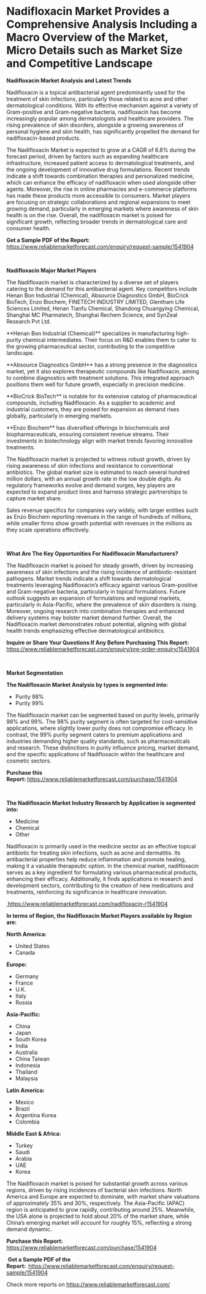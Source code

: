 <p><h1>Nadifloxacin Market Provides a Comprehensive Analysis Including a Macro Overview of the Market, Micro Details such as Market Size and Competitive Landscape</h1></p><p><strong>Nadifloxacin Market Analysis and Latest Trends</strong></p>
<p><p>Nadifloxacin is a topical antibacterial agent predominantly used for the treatment of skin infections, particularly those related to acne and other dermatological conditions. With its effective mechanism against a variety of Gram-positive and Gram-negative bacteria, nadifloxacin has become increasingly popular among dermatologists and healthcare providers. The rising prevalence of skin disorders, alongside a growing awareness of personal hygiene and skin health, has significantly propelled the demand for nadifloxacin-based products.</p><p>The Nadifloxacin Market is expected to grow at a CAGR of 6.8% during the forecast period, driven by factors such as expanding healthcare infrastructure, increased patient access to dermatological treatments, and the ongoing development of innovative drug formulations. Recent trends indicate a shift towards combination therapies and personalized medicine, which can enhance the efficacy of nadifloxacin when used alongside other agents. Moreover, the rise in online pharmacies and e-commerce platforms has made these products more accessible to consumers. Market players are focusing on strategic collaborations and regional expansions to meet growing demand, particularly in emerging markets where awareness of skin health is on the rise. Overall, the nadifloxacin market is poised for significant growth, reflecting broader trends in dermatological care and consumer health.</p></p>
<p><strong>Get a Sample PDF of the Report:&nbsp;</strong> <a href="https://www.reliablemarketforecast.com/enquiry/request-sample/1541904?utm_campaign=1900&utm_medium=2&utm_source=Github&utm_content=ia&utm_term=30012025&utm_id=nadifloxacin">https://www.reliablemarketforecast.com/enquiry/request-sample/1541904</a></p>
<p>&nbsp;</p>
<p><strong>Nadifloxacin Major Market Players</strong></p>
<p><p>The Nadifloxacin market is characterized by a diverse set of players catering to the demand for this antibacterial agent. Key competitors include Henan Bon Industrial (Chemical), Absource Diagnostics GmbH, BioCrick BioTech, Enzo Biochem, FINETECH INDUSTRY LIMITED, Glentham Life Sciences Limited, Henan Tianfu Chemical, Shandong Chuangying Chemical, Shanghai MC Pharmatech, Shanghai Rechem Science, and SynZeal Research Pvt Ltd.</p><p>**Henan Bon Industrial (Chemical)** specializes in manufacturing high-purity chemical intermediates. Their focus on R&D enables them to cater to the growing pharmaceutical sector, contributing to the competitive landscape.</p><p>**Absource Diagnostics GmbH** has a strong presence in the diagnostics market, yet it also explores therapeutic compounds like Nadifloxacin, aiming to combine diagnostics with treatment solutions. This integrated approach positions them well for future growth, especially in precision medicine.</p><p>**BioCrick BioTech** is notable for its extensive catalog of pharmaceutical compounds, including Nadifloxacin. As a supplier to academic and industrial customers, they are poised for expansion as demand rises globally, particularly in emerging markets.</p><p>**Enzo Biochem** has diversified offerings in biochemicals and biopharmaceuticals, ensuring consistent revenue streams. Their investments in biotechnology align with market trends favoring innovative treatments.</p><p>The Nadifloxacin market is projected to witness robust growth, driven by rising awareness of skin infections and resistance to conventional antibiotics. The global market size is estimated to reach several hundred million dollars, with an annual growth rate in the low double digits. As regulatory frameworks evolve and demand surges, key players are expected to expand product lines and harness strategic partnerships to capture market share.</p><p>Sales revenue specifics for companies vary widely, with larger entities such as Enzo Biochem reporting revenues in the range of hundreds of millions, while smaller firms show growth potential with revenues in the millions as they scale operations effectively.</p></p>
<p>&nbsp;</p>
<p><strong>What Are The Key Opportunities For Nadifloxacin Manufacturers?</strong></p>
<p><p>The Nadifloxacin market is poised for steady growth, driven by increasing awareness of skin infections and the rising incidence of antibiotic-resistant pathogens. Market trends indicate a shift towards dermatological treatments leveraging Nadifloxacin’s efficacy against various Gram-positive and Gram-negative bacteria, particularly in topical formulations. Future outlook suggests an expansion of formulations and regional markets, particularly in Asia-Pacific, where the prevalence of skin disorders is rising. Moreover, ongoing research into combination therapies and enhanced delivery systems may bolster market demand further. Overall, the Nadifloxacin market demonstrates robust potential, aligning with global health trends emphasizing effective dermatological antibiotics.</p></p>
<p><strong>Inquire or Share Your Questions If Any Before Purchasing This Report:</strong> <a href="https://www.reliablemarketforecast.com/enquiry/pre-order-enquiry/1541904?utm_campaign=1900&utm_medium=2&utm_source=Github&utm_content=ia&utm_term=30012025&utm_id=nadifloxacin">https://www.reliablemarketforecast.com/enquiry/pre-order-enquiry/1541904</a></p>
<p>&nbsp;</p>
<p><strong>Market Segmentation</strong></p>
<p><strong>The Nadifloxacin Market Analysis by types is segmented into:</strong></p>
<p><ul><li>Purity 98%</li><li>Purity 99%</li></ul></p>
<p><p>The Nadifloxacin market can be segmented based on purity levels, primarily 98% and 99%. The 98% purity segment is often targeted for cost-sensitive applications, where slightly lower purity does not compromise efficacy. In contrast, the 99% purity segment caters to premium applications and industries demanding higher quality standards, such as pharmaceuticals and research. These distinctions in purity influence pricing, market demand, and the specific applications of Nadifloxacin within the healthcare and cosmetic sectors.</p></p>
<p><strong>Purchase this Report:&nbsp;</strong><a href="https://www.reliablemarketforecast.com/purchase/1541904?utm_campaign=1900&utm_medium=2&utm_source=Github&utm_content=ia&utm_term=30012025&utm_id=nadifloxacin">https://www.reliablemarketforecast.com/purchase/1541904</a></p>
<p>&nbsp;</p>
<p><strong>The Nadifloxacin Market Industry Research by Application is segmented into:</strong></p>
<p><ul><li>Medicine</li><li>Chemical</li><li>Other</li></ul></p>
<p><p>Nadifloxacin is primarily used in the medicine sector as an effective topical antibiotic for treating skin infections, such as acne and dermatitis. Its antibacterial properties help reduce inflammation and promote healing, making it a valuable therapeutic option. In the chemical market, nadifloxacin serves as a key ingredient for formulating various pharmaceutical products, enhancing their efficacy. Additionally, it finds applications in research and development sectors, contributing to the creation of new medications and treatments, reinforcing its significance in healthcare innovation.</p></p>
<p><a href="https://www.reliablemarketforecast.com/nadifloxacin-r1541904?utm_campaign=1900&utm_medium=2&utm_source=Github&utm_content=ia&utm_term=30012025&utm_id=nadifloxacin">&nbsp;https://www.reliablemarketforecast.com/nadifloxacin-r1541904</a></p>
<p><strong>In terms of Region, the Nadifloxacin Market Players available by Region are:</strong></p>
<p>
    <p> <strong> North America: </strong>
        <ul>
            <li>United States</li>
            <li>Canada</li>
        </ul>
        </p> 
    <p> <strong> Europe: </strong>
        <ul>
            <li>Germany</li>
            <li>France</li>
            <li>U.K.</li>
            <li>Italy</li>
            <li>Russia</li>
        </ul>
        </p> 
    <p> <strong> Asia-Pacific: </strong>
        <ul>
            <li>China</li>
            <li>Japan</li>
            <li>South Korea</li>
            <li>India</li>
            <li>Australia</li>
            <li>China Taiwan</li>
            <li>Indonesia</li>
            <li>Thailand</li>
            <li>Malaysia</li>
        </ul>
        </p> 
    <p> <strong> Latin America: </strong>
        <ul>
            <li>Mexico</li>
            <li>Brazil</li>
            <li>Argentina Korea</li>
            <li>Colombia</li>
        </ul>
        </p> 
    <p> <strong> Middle East & Africa: </strong>
        <ul>
            <li>Turkey</li>
            <li>Saudi</li>
            <li>Arabia</li>
            <li>UAE</li>
            <li>Korea</li>
        </ul>
    </p>
    </p>
<p><p>The Nadifloxacin market is poised for substantial growth across various regions, driven by rising incidences of bacterial skin infections. North America and Europe are expected to dominate, with market share valuations of approximately 35% and 30%, respectively. The Asia-Pacific (APAC) region is anticipated to grow rapidly, contributing around 25%. Meanwhile, the USA alone is projected to hold about 20% of the market share, while China’s emerging market will account for roughly 15%, reflecting a strong demand dynamic.</p></p>
<p><strong>Purchase this Report: </strong><a href="https://www.reliablemarketforecast.com/purchase/1541904?utm_campaign=1900&utm_medium=2&utm_source=Github&utm_content=ia&utm_term=30012025&utm_id=nadifloxacin">https://www.reliablemarketforecast.com/purchase/1541904</a></p>
<p>&nbsp;<strong>Get a Sample PDF of the Report:&nbsp;&nbsp;</strong><a href="https://www.reliablemarketforecast.com/enquiry/request-sample/1541904?utm_campaign=1900&utm_medium=2&utm_source=Github&utm_content=ia&utm_term=30012025&utm_id=nadifloxacin">https://www.reliablemarketforecast.com/enquiry/request-sample/1541904</a></p>
<p><strong></strong></p>
<p>Check more reports on <a href="https://www.reliablemarketforecast.com/?utm_campaign=1900&utm_medium=2&utm_source=Github&utm_content=ia&utm_term=30012025&utm_id=nadifloxacin">https://www.reliablemarketforecast.com/</a></p>